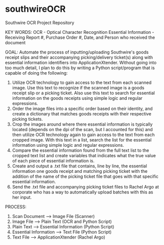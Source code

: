 # southwireOCR
Southwire OCR Project Repository

KEY WORDS:
OCR - Optical Character Recognition
Essential Information - Receiving Report #, Purchase Order #, Date, and Person who received the document

GOAL:
Automate the process of inputting/uploading Southwire's goods receipt slips and their accompanying picking/delivery ticket(s) along with essential information identifiers into ApplicationXtender. Without going into too much detail, I plan to do this by writing a Python script/program that is capable of doing the following:

1. Utilize OCR technology to gain access to the text from each scanned image. Use this text to recognize if the scanned image is a goods receipt slip or a picking ticket. Also use this text to search for essential information on the goods receipts using simple logic and regular expressions.
2. Order the image files into a specific order based on their identity, and create a dictionary that matches goods receipts with their respective picking tickets.
3. Crop the images around where there essential information is typically located (depends on the dpi of the scan, but I accounted for this) and then utilize OCR technology again to gain access to the text from each cropped image. With this text in a list, search the list for the essential information using simple logic and regular expressions.
4. Compare the essential information found from the full text list to the cropped text list and create variables that indicates what the true value of each piece of essential information is.
5. Create and output a .txt file that contains, line by line, the essential information one goods receipt and matching picking ticket with the addition of the name of the picking ticket file that goes with that specific essential information.
6. Send the .txt file and accompanying picking ticket files to Rachel Argo at corporate who has a way to automatically upload batches with this as her input.


PROCESS:
1. Scan Document --> Image File (Scanner)
2. Image File --> Plain Text (OCR and Python Script)
3. Plain Text --> Essential Information (Python Script)
4. Essential Information --> Text File (Python Script)
5. Text File --> ApplicationXtender (Rachel Argo)